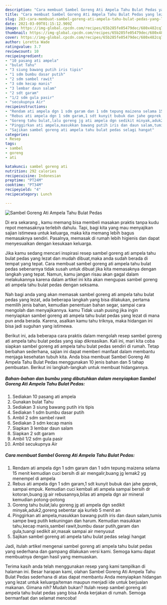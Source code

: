 ```yaml
---
description: "Cara membuat Sambel Goreng Ati Ampela Tahu Bulat Pedas yang lezat dan Mudah Dibuat"
title: "Cara membuat Sambel Goreng Ati Ampela Tahu Bulat Pedas yang lezat dan Mudah Dibuat"
slug: 283-cara-membuat-sambel-goreng-ati-ampela-tahu-bulat-pedas-yang-lezat-dan-mudah-dibuat
date: 2021-03-09T01:15:12.909Z
image: https://img-global.cpcdn.com/recipes/65b285fe05479dec/680x482cq70/sambel-goreng-ati-ampela-tahu-bulat-pedas-foto-resep-utama.jpg
thumbnail: https://img-global.cpcdn.com/recipes/65b285fe05479dec/680x482cq70/sambel-goreng-ati-ampela-tahu-bulat-pedas-foto-resep-utama.jpg
cover: https://img-global.cpcdn.com/recipes/65b285fe05479dec/680x482cq70/sambel-goreng-ati-ampela-tahu-bulat-pedas-foto-resep-utama.jpg
author: Loretta Wade
ratingvalue: 3.7
reviewcount: 10
recipeingredient:
- "10 pasang ati ampela"
- "bulat Tahu"
- "3 siung bawang putih iris tipis"
- "1 sdm bumbu dasar putih"
- "2 sdm sambel rawit"
- "3 sdm kecap manis"
- "3 lembar daun salam"
- "2 sdt garam"
- "1/2 sdm gula pasir"
- "secukupnya Air"
recipeinstructions:
- "Rendam ati ampela dgn 1 sdm garam dan 1 sdm tepung maizena selama 15 menit kemudian cuci bersih di air mengalir,buang jg lemak2 yg menempel di ampela"
- "Rebus ati ampela dgn 1 sdm garam,1 sdt kunyit bubuk dan jahe geprek, sampai empuk. Kemudian cuci kembali ati ampela sampai bersih dr kotoran,buang jg air rebusannya,bilas ati ampela dgn air mineral kemudian potong-potong"
- "Goreng tahu bulat,lalu goreng jg ati ampela dgn sedikit minyak,aduk2,goreng sebentar aja kurleb 5 menit an"
- "Pinggirkan ati ampela,masukkan bawang putih iris dan daun salam,tumis sampe bwg putih kekuningan dan harum. Kemudian masukkan tahu,kecap manis,sambel rawit,bumbu dasar putih,garam dan gula,tuangi sedikit air,masak sampai air menyusut"
- "Sajikan sambel goreng ati ampela tahu bulat pedas selagi hangat"
categories:
- Resep
tags:
- sambel
- goreng
- ati

katakunci: sambel goreng ati 
nutrition: 292 calories
recipecuisine: Indonesian
preptime: "PT24M"
cooktime: "PT34M"
recipeyield: "4"
recipecategory: Lunch

---
```



![Sambel Goreng Ati Ampela Tahu Bulat Pedas](https://img-global.cpcdn.com/recipes/65b285fe05479dec/680x482cq70/sambel-goreng-ati-ampela-tahu-bulat-pedas-foto-resep-utama.jpg)

Di era  sekarang , kamu memang bisa membeli masakan praktis tanpa kudu repot memasaknya terlebih dahulu. Tapi, bagi kita yang mau menyajikan sajian istimewa untuk keluarga, maka kita memang lebih bagus memasaknya sendiri. Pasalnya, memasak di rumah lebih higienis dan dapat menyesuaikan dengan kesukaan keluarga.

Jika kamu sedang mencari inspirasi resep sambel goreng ati ampela tahu bulat pedas yang lezat dan mudah dibuat,maka anda sudah berada di tempat yang tepat. Cara membuat sambel goreng ati ampela tahu bulat pedas  sebenarnya tidak susah untuk dibuat jika kita memasaknya dengan langkah yang tepat. Namun, kamu jangan risau akan gagal dalam melakukannya 
karena dalam artikel ini kita akan mengupas sambel goreng ati ampela tahu bulat pedas dengan seksama.  



Nah bagi anda yang akan memasak sambel goreng ati ampela tahu bulat pedas yang lezat, ada beberapa langkah yang bisa dilakukan, pertama memilih jenis bahan, kemudian penentuan bahan segar, sampai cara mengolah dan menyajikannya. kamu Tidak usah pusing jika ingin menyiapkan sambel goreng ati ampela tahu bulat pedas yang lezat di mana pun anda berada. Karena, asalkan kamu  tahu triknya, maka hidangan ini bisa jadi suguhan yang istimewa.

Berikut ini, ada beberapa cara praktis  dalam mengolah resep sambel goreng ati ampela tahu bulat pedas yang siap dikreasikan. Kali ini, mari kita coba siapkan sambel goreng ati ampela tahu bulat pedas sendiri di rumah. Tetap berbahan sederhana, sajian ini dapat memberi manfaat dalam membantu menjaga kesehatan tubuh kita. Anda bisa membuat Sambel Goreng Ati Ampela Tahu Bulat Pedas menggunakan 10 jenis bahan dan 5 tahap pembuatan. Berikut ini langkah-langkah untuk membuat hidangannya.

<!--inarticleads1-->

##### Bahan-bahan dan bumbu yang dibutuhkan dalam menyiapkan Sambel Goreng Ati Ampela Tahu Bulat Pedas:

1. Sediakan 10 pasang ati ampela
1. Gunakan bulat Tahu
1. Sediakan 3 siung bawang putih iris tipis
1. Sediakan 1 sdm bumbu dasar putih
1. Ambil 2 sdm sambel rawit
1. Sediakan 3 sdm kecap manis
1. Siapkan 3 lembar daun salam
1. Siapkan 2 sdt garam
1. Ambil 1/2 sdm gula pasir
1. Ambil secukupnya Air




<!--inarticleads2-->

##### Cara membuat Sambel Goreng Ati Ampela Tahu Bulat Pedas:

1. Rendam ati ampela dgn 1 sdm garam dan 1 sdm tepung maizena selama 15 menit kemudian cuci bersih di air mengalir,buang jg lemak2 yg menempel di ampela
1. Rebus ati ampela dgn 1 sdm garam,1 sdt kunyit bubuk dan jahe geprek, sampai empuk. Kemudian cuci kembali ati ampela sampai bersih dr kotoran,buang jg air rebusannya,bilas ati ampela dgn air mineral kemudian potong-potong
1. Goreng tahu bulat,lalu goreng jg ati ampela dgn sedikit minyak,aduk2,goreng sebentar aja kurleb 5 menit an
1. Pinggirkan ati ampela,masukkan bawang putih iris dan daun salam,tumis sampe bwg putih kekuningan dan harum. Kemudian masukkan tahu,kecap manis,sambel rawit,bumbu dasar putih,garam dan gula,tuangi sedikit air,masak sampai air menyusut
1. Sajikan sambel goreng ati ampela tahu bulat pedas selagi hangat




Jadi, itulah artikel mengenai  sambel goreng ati ampela tahu bulat pedas  yang sederhana dan gampang dilakukan versi kami. Semoga kamu dapat membuatnya dengan hasil yang memuaskan. 

Terima kasih anda telah menggunakan resep yang kami tampilkan di halaman ini. Besar harapan kami, olahan  Sambel Goreng Ati Ampela Tahu Bulat Pedas sederhana di atas dapat membantu Anda menyiapkan hidangan yang lezat untuk keluarga/teman maupun menjadi ide untuk berjualan makanan. Gimana nih? Mudah bukan? Itulah resep sambel goreng ati ampela tahu bulat pedas yang bisa Anda kerjakan di rumah. Semoga bermanfaat dan selamat mencoba!

